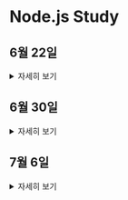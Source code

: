 # Node.js Study

## 6월 22일

<details>
<summary>자세히 보기</summary>

1. 과제 요구사항
	1. 현재 supervisor, worker 2가지 보안등급을 가진 유저가 존재합니다
	2. supervisor은 모든 터미널에 대해 관리 권한을 가지고 있으며 터미널을 이용하지는 못합니다.
	3. worker는 supervisor가 허가해준 터미널을 이용할 수 있으며 worker가 터미널을 이용할 경우 로그가 생성됩니다.

2. 필요한 기능
	1. User CRUD
	2. Terminal CURD
	3. Log CRD
	4. Restful api naming

3. 구현 내용
	1. ![ERD](https://github.com/dc-choi/Node.js_Study/blob/master/img/gate_pass.PNG)
	2. 요구사항 추가로 인해 Service 추가
	3. 핵심 비즈니스 로직을 Service에 작성
	4. Controller는 요청에 대한 처리를 작성
	5. route는 요청을 받아오는 처리만 함.

</details>

## 6월 30일

<details>
<summary>자세히 보기</summary>

1. 과제 요구사항
	1. 에러 처리
	2. 클린 아키텍쳐에 대해서 알아오기

2. 필요한 기능
	1. 500 에러를 뱉어내지 않는 에러처리 (500 에러를 지양하라고 함.)
	2. 적절한 아키텍쳐

3. 구현 내용
	1. ![에러처리 미들웨어](https://github.com/dc-choi/Node.js_Study/blob/master/img/%EC%97%90%EB%9F%AC%EC%B2%98%EB%A6%AC%20%EB%AF%B8%EB%93%A4%EC%9B%A8%EC%96%B4.PNG)
	2. ![컨트롤러 에러처리](https://github.com/dc-choi/Node.js_Study/blob/master/img/%EC%BB%A8%ED%8A%B8%EB%A1%A4%EB%9F%AC%20%EC%97%90%EB%9F%AC%EC%B2%98%EB%A6%AC.PNG)
	3. 결론: 클린 아키텍쳐를 구현하기 위해서는 어느정도 구조를 정형화해주는 프레임워크로 넘어가는것이 맞다고 생각함. 그 이유는... 만나서 설명

</details>

## 7월 6일

<details>
<summary>자세히 보기</summary>

1. 과제 요구사항
	1. 코드 리뷰 후 나온 문제점 수정
	2. API 명세서 작성
	3. 로깅 라이브러리 조사 후 적용

2. 필요한 기능
	1. 코드리뷰 후 개선사항
		1. 변수 선언 위치 통일성 필요
		2. 여러 케이스에 대한 예외처리 추가
		3. .env sample 작성
		4. orm 도입하기
		5. 터미널 진입, 근로자 승인에 대한 로직 작성
		6. 쓰이지 않는 함수 제거
	2. [API 명세서 참고](https://github.com/lightpurple/gatepass/wiki/API)
	3. 로깅 라이브러리 적용

3. 구현 내용
	1. 

</details>